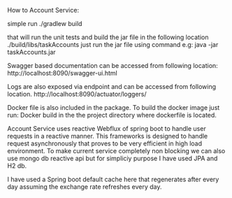 How to Account Service:

simple run 
./gradlew build

that will run the unit tests and build the jar file in the following location
./build/libs/taskAccounts
just run the jar file using command e.g:
java -jar taskAccounts.jar

Swagger based documentation can be accessed from following location:
http://localhost:8090/swagger-ui.html

Logs are also exposed via endpoint and can be accessed from following location.
http://localhost:8090/actuator/loggers/

Docker file is also included in the package.
To build the docker image just run:
Docker build 
in the the project directory where dockerfile is located.

Account Service uses reactive Webflux of spring boot to handle user requests in a reactive manner. This frameworks is designed to handle request asynchronously that proves to be very efficient in high load environment. To make current service completely non blocking we can also use mongo db reactive api but for simpliciy purpose I have used JPA and H2 db. 

I have used a Spring boot default cache here that regenerates after every day assuming the exchange rate refreshes every day.
